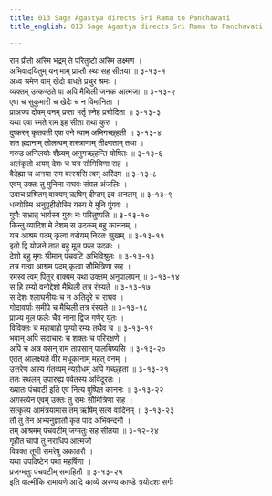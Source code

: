 ```yaml
---
title: 013 Sage Agastya directs Sri Rama to Panchavati
title_english: 013 Sage Agastya directs Sri Rama to Panchavati

---
```


<div class="audioEmbed"  caption="श्रीराम-हरिसीताराममूर्ति-घनपाठिभ्यां वचनम्" src="https://archive.org/download/Ramayana-recitation-Sriram-harisItArAmamUrti-Ghanapaati-v2/Kanda_3/Kanda_3_ARK-013-Agastya_Rama_Samvadaha.mp3"></div>

राम प्रीतो अस्मि भद्रम् ते परितुष्टो अस्मि लक्ष्मण ।  
अभिवादयितुम् यन् माम् प्राप्तौ स्थः सह सीतया ॥ ३-१३-१  
अध्व श्रमेण वाम् खेदो बाधते प्रचुर श्रमः ।  
व्यक्तम् उत्कण्ठते वा अपि मैथिली जनक आत्मजा ॥ ३-१३-२  
एषा च सुकुमारी च खेदैः च न विमानिता ।  
प्राअज्य दोषम् वनम् प्रप्ता भर्तृ स्नेह प्रचोदिता ॥ ३-१३-३  
यथा एषा रमते राम इह सीता तथा कुरु ।  
दुष्करम् कृतवती एषा वने त्वाम् अभिगच्छ्हती ॥ ३-१३-४  
शत ह्रदानाम् लोलत्वम् शस्त्राणाम् तीक्ष्णताम् तथा ।  
गरुड अनिलयोः शैघ्र्यम् अनुगच्छ्हन्ति योषितः ॥ ३-१३-६  
अलंकृतो अयम् देशः च यत्र सौमित्रिणा सह ।  
वैदेह्या च अनया राम वत्स्यसि त्वम् अरिंदम ॥ ३-१३-८  
एवम् उक्तः तु मुनिना राघवः संयत अंजलिः ।  
उवाच प्रश्रितम् वाक्यम् ऋषिम् दीप्तम् इव अनलम् ॥ ३-१३-९  
धन्योस्मि अनुगृहीतोस्मि यस्य मे मुनि पुंगवः ।  
गुणैः सभ्रातृ भार्यस्य गुरुः नः परितुष्यति ॥ ३-१३-१०  
किन्तु व्यादिश मे देशम् स उदकम् बहु काननम् ।  
यत्र आश्रम पदम् कृत्वा वसेयम् निरतः सुखम् ॥ ३-१३-११  
इतो द्वि योजने तात बहु मूल फल उदकः ।  
देशो बहु मृगः श्रीमान् पंचवटि अभिविश्रुतः ॥ ३-१३-१३  
तत्र गत्वा आश्रम पदम् कृत्वा सौमित्रिणा सह ।  
रमस्व त्वम् पितुर् वाक्यम् यथा उक्तम् अनुपालयन् ॥ ३-१३-१४  
स हि रम्यो वनोद्देशो मैथिली तत्र रंस्यते ॥ ३-१३-१७  
स देशः श्लाघनीयः च न अतिदूरे च राघव ।  
गोदावर्याः समीपे च मैथिली तत्र रंस्यते ॥ ३-१३-१८  
प्राज्य मूल फलैः चैव नाना द्विज गणैर् युतः ।  
विविक्तः च महाबाहो पुण्यो रम्यः तथैव च ॥ ३-१३-१९  
भवान् अपि सदाचारः च शक्तः च परिरक्षणे ।  
अपि च अत्र वसन् राम तापसान् पालयिष्यसि ॥ ३-१३-२०  
एतत् आलक्ष्यते वीर मधूकानाम् महत् वनम् ।  
उत्तरेण अस्य गंतव्यम् न्यग्रोधम् अपि गच्छ्हता ॥ ३-१३-२१  
ततः स्थलम् उपारुह्य पर्वतस्य अविदूरतः ।  
ख्यातः पंचवटी इति एव नित्य पुष्पित काननः ॥ ३-१३-२२  
अगस्त्येन एवम् उक्तः तु रामः सौमित्रिणा सह ।  
सत्कृत्य आमंत्रयामास तम् ऋषिम् सत्य वादिनम् ॥ ३-१३-२३  
तौ तु तेन अभ्यनुज्ञातौ कृत पाद अभिवन्दनौ ।  
तम् आश्रमम् पंचवटीम् जग्मतुः सह सीतया ॥ ३-१२-२४  
गृहीत चापौ तु नराधिप आत्मजौ  
विषक्त तूणी समरेषु अकातरौ ।  
यथा उपदिष्टेन पथा महर्षिणा ।  
प्रजग्मतुः पंचवटीम् समाहितौ ॥ ३-१३-२५  
इति वाल्मीकि रामायणे आदि काव्ये अरण्य काण्डे त्रयोदशः सर्गः